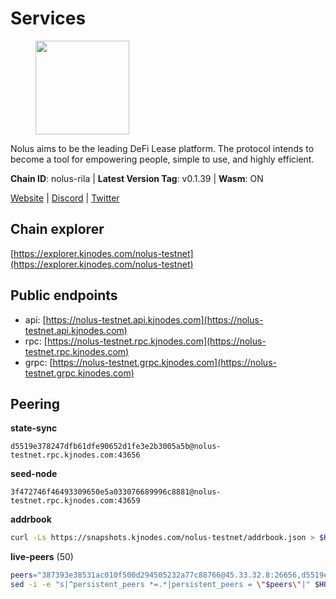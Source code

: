 # Services

<figure><img src="https://raw.githubusercontent.com/kj89/testnet_manuals/main/pingpub/logos/nolus.png" width="150" alt=""><figcaption></figcaption></figure>

Nolus aims to be the leading DeFi Lease platform. The protocol  intends to become a tool for empowering people, simple to use, and highly efficient.

**Chain ID**: nolus-rila | **Latest Version Tag**: v0.1.39 | **Wasm**: ON

[Website](https://www.nolus.io) | [Discord](https://discord.gg/nolus-protocol) | [Twitter](https://twitter.com/NolusProtocol)


## Chain explorer
[https://explorer.kjnodes.com/nolus-testnet](https://explorer.kjnodes.com/nolus-testnet)

## Public endpoints

* api: [https://nolus-testnet.api.kjnodes.com](https://nolus-testnet.api.kjnodes.com)
* rpc: [https://nolus-testnet.rpc.kjnodes.com](https://nolus-testnet.rpc.kjnodes.com)
* grpc: [https://nolus-testnet.grpc.kjnodes.com](https://nolus-testnet.grpc.kjnodes.com)

## Peering

**state-sync**

```text
d5519e378247dfb61dfe90652d1fe3e2b3005a5b@nolus-testnet.rpc.kjnodes.com:43656
```

**seed-node**

```text
3f472746f46493309650e5a033076689996c8881@nolus-testnet.rpc.kjnodes.com:43659
```

**addrbook**
```bash
curl -Ls https://snapshots.kjnodes.com/nolus-testnet/addrbook.json > $HOME/.nolus/config/addrbook.json
```

**live-peers** (50)
```bash
peers="387393e38531ac010f500d294505232a77c88766@45.33.32.8:26656,d5519e378247dfb61dfe90652d1fe3e2b3005a5b@65.109.68.190:43656,7a1fc4d1cc0ffec7db6a2a15496136e62561b162@161.97.146.108:26656,5c2a752c9b1952dbed075c56c600c3a79b58c395@195.3.220.135:27016,58d7fc67e12548f3f1ddda3bbe6000ae3d9d638c@85.10.198.169:13656,19022cad75ccd8a3fb7f84d4adc37a48fdd201e2@77.91.123.62:37656,43b2582d9f63b46df12879729e8d3d1daa899ef4@144.126.154.230:26656,37933575674b670c91a6aa336b1dd910057465a9@157.90.208.222:60556,e0aac09f3de68abf583b0e3994228ee8bd19d1eb@168.119.124.130:45659,f09a8ba06a00d1edc517995040313732f94c2b56@95.214.55.155:18656,2e146ac9281e3797cbe1ad053e5ce6046b972c15@65.109.140.29:37656,fa75cd5dd243ef9dd40516921994a90ef522c776@85.190.254.14:43656,60c57c5b7215c84260249768cf66ae550142af9f@141.98.169.25:26656,8b0b427b4567a7a66f05fab1146ee97b52ad7958@93.189.30.119:26656,5304f56b5485cf8e055602e431216459dc846a89@207.180.215.98:27656,87e0e6af0e4bafe95f32504c0c3db44920564a10@24.199.113.39:26656,5118f29924e801e965e48d129fb29561aaa93966@193.203.15.174:26656,5c236704215735ea722a3ca742a5161c2e871ec6@65.109.85.209:29656,fcb82df30d2056c3af024fb389e173d683fe8229@65.108.105.48:19756,98907b8c92c003aa2d003bb5d47e5ae6e34b0732@77.51.200.79:46656,5289137e6134895c5b3b82a9847869f2a889cdc0@65.108.97.58:2776,621c459c333de1a03250bb846647fc858b9c8638@38.242.142.83:26656,ded71439b5a7e377ee272ea7bc3ba132374aa6df@167.86.96.173:27656,b707384941f6ae2c291d7031b51771c470e3a686@65.108.9.230:28656,9e49e171d7e7791704ff514e3456ef38a6913ff3@207.180.223.195:36656,5bf83be8dfe52fe2c204300f1e9b1449487ce5af@88.99.164.158:1176,2d09161c926bbe0e1c97305e7305b99097aa91a7@83.41.131.208:26656,46e87e63ebfb628613a7c33ff69946ebd45fa510@176.99.142.180:36656,04a0036ff421f2dd8f46cca1fae9a893624bd868@95.216.14.72:29656,6c7df995fc208bf1e46b247eea141923868d9452@185.144.99.9:26656,a9b6b11476d41eead8f91d0615def16b7f26c579@135.181.192.135:37656,98f1c8de34db535585bfa390151b1d2ab323dc31@167.86.99.207:26656,f18dc078813073ffad0d1926ab81330093246943@154.53.62.245:26656,1a0bb6c35e2663202535d4b849ff06250762d299@213.239.216.252:35656,8638d61b59d2861f23d2be150b9706fad7cf5039@176.124.220.206:26656,55acbb36f6e18ce9d5034c1e0f615bf13ee1ae27@195.2.80.63:43656,ce24c9afeb996856a32673b0ee378ee09c066ebe@217.76.48.63:38656,1cb8223111a5fb8a631d73aa3bcd7abd2ef41ba7@45.87.104.84:1184,b6c8dc38a5dba19a3f10d23b3572065db9265fa3@65.109.85.225:9000,c2e4fa7106f06c9621e884916eec11610ed4f475@164.68.124.35:23656,647c0cefcd470b6d92b03b3511a0a4defe2a30dd@135.181.208.169:31656,ad4c901ed0250aac10138e0b0959e63cfec393e6@95.216.114.212:26656,e6e48680fa62c03bed242c52eb21d3cbe44a6752@46.8.210.144:26856,55b85dda16f276027c2318e172e487dbf95f6723@185.244.182.79:37656,3c4f8aa4bf226c331b32d93f51f089e47e753279@194.163.155.84:36656,771421c6b94168d7ac517b0556e28a8bca99e0da@65.21.200.54:42656,6b1de499ecaf6c7e305c8a7ba928123f232cec9b@194.163.185.154:26656,a26e8c5f25b2ec527c42e6f35d29dff75380baa2@185.231.207.96:37656,ab938d7b2af2ecad6af86df956fd61634ce439ff@65.108.234.11:16656,89aaf76a23b16bd57a1982e7b304fd998a49942a@65.109.85.226:9000"
sed -i -e "s|^persistent_peers *=.*|persistent_peers = \"$peers\"|" $HOME/.nolus/config/config.toml
```

